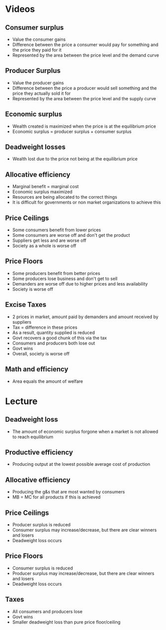 # Videos

## Consumer surplus
- Value the consumer gains
- Difference between the price a consumer would pay for something and the price
  they paid for it
- Represented by the area between the price level and the demand curve

## Producer Surplus
- Value the producer gains
- Difference between the price a producer would sell something and the price
  they actually sold it for
- Represented by the area between the price level and the supply curve

## Economic surplus
- Wealth created is maximized when the price is at the equilibrium price
- Economic surplus = producer surplus + consumer surplus

## Deadweight losses
- Wealth lost due to the price not being at the equilibrium price

## Allocative efficiency
- Marginal benefit = marginal cost
- Economic surplus maximized
- Resources are being allocated to the correct things
- It is difficult for governments or non market organizations to achieve this

## Price Ceilings
- Some consumers benefit from lower prices
- Some consumers are worse off and don't get the product
- Suppliers get less and are worse off
- Society as a whole is worse off

## Price Floors
- Some producers benefit from better prices
- Some producers lose business and don't get to sell
- Demanders are worse off due to higher prices and less availability
- Society is worse off

## Excise Taxes
- 2 prices in market, amount paid by demanders and amount received by suppliers
- Tax = difference in these prices
- As a result, quantity supplied is reduced
- Govt recovers a good chunk of this via the tax
- Consumers and producers both lose out
- Govt wins
- Overall, society is worse off

## Math and efficiency
- Area equals the amount of welfare

# Lecture

## Deadweight loss
- The amount of economic surplus forgone when a market is not allowed to reach
  equilibrium

## Productive efficiency
- Producing output at the lowest possible average cost of production

## Allocative efficiency
- Producing the g&s that are most wanted by consumers
- MB = MC for all products if this is achieved

## Price Ceilings
- Producer surplus is reduced
- Consumer surplus may increase/decrease, but there are clear winners and losers
- Deadweight loss occurs

## Price Floors
- Consumer surplus is reduced
- Producer surplus may increase/decrease, but there are clear winners and losers
- Deadweight loss occurs

## Taxes
- All consumers and producers lose
- Govt wins
- Smaller deadweight loss than pure price floor/ceiling



